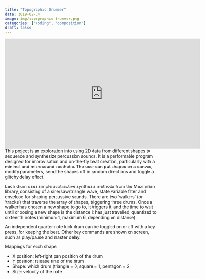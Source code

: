 ```yaml
---
title: "Topographic Drummer"
date: 2019-02-14
image: img/topographic-drummer.png
categories: ["coding", "composition"]
draft: false
---
```


<div class = "video-container"><iframe src="https://player.vimeo.com/video/311011168" width="640" height="360" frameborder="0" allow="autoplay; fullscreen" allowfullscreen></iframe></div>
This project is an exploration into using 2D data from different shapes to sequence and synthesize percussion sounds. It is a performable program designed for improvisation and on-the-fly beat creation, particularly with a minimal and microsound aesthetic. The user can put shapes on a canvas, modify parameters, send the shapes off in random directions and toggle a glitchy delay effect.

Each drum uses simple subtractive synthesis methods from the Maximilian library, consisting of a sine/saw/triangle wave, state variable filter and envelope for shaping percussive sounds. There are two ‘walkers’ (or ‘tracks’) that traverse the array of shapes, triggering three drums. Once a walker has chosen a new shape to go to, it triggers it, and the time to wait until choosing a new shape is the distance it has just travelled, quantized to sixteenth notes (minimum 1, maximum 6, depending on distance).

An independent quarter note kick drum can be toggled on or off with a key press, for keeping the beat. Other key commands are shown on screen, such as play/pause and master delay.

Mappings for each shape:

* X position: left-right pan position of the drum
* Y position: release time of the drum
* Shape: which drum (triangle = 0, square = 1, pentagon = 2)
* Size: velocity of the note
